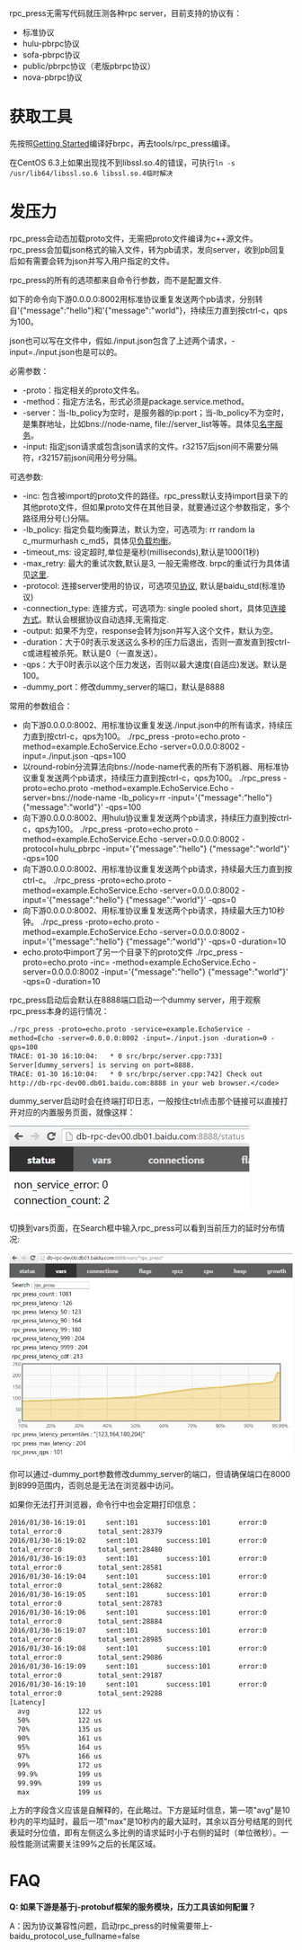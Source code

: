 rpc_press无需写代码就压测各种rpc server，目前支持的协议有：

- 标准协议
- hulu-pbrpc协议
- sofa-pbrpc协议
- public/pbrpc协议（老版pbrpc协议）
- nova-pbrpc协议     

# 获取工具

先按照[Getting Started](getting_started.md)编译好brpc，再去tools/rpc_press编译。

在CentOS 6.3上如果出现找不到libssl.so.4的错误，可执行`ln -s /usr/lib64/libssl.so.6 libssl.so.4临时解决`

# 发压力

rpc_press会动态加载proto文件，无需把proto文件编译为c++源文件。rpc_press会加载json格式的输入文件，转为pb请求，发向server，收到pb回复后如有需要会转为json并写入用户指定的文件。

rpc_press的所有的选项都来自命令行参数，而不是配置文件.

如下的命令向下游0.0.0.0:8002用标准协议重复发送两个pb请求，分别转自'{"message":"hello"}和'{"message":"world"}，持续压力直到按ctrl-c，qps为100。

json也可以写在文件中，假如./input.json包含了上述两个请求，-input=./input.json也是可以的。

必需参数：

- -proto：指定相关的proto文件名。
- -method：指定方法名，形式必须是package.service.method。
- -server：当-lb_policy为空时，是服务器的ip:port；当-lb_policy不为空时，是集群地址，比如bns://node-name, file://server_list等等。具体见[名字服务](client.md#名字服务)。
- -input: 指定json请求或包含json请求的文件。r32157后json间不需要分隔符，r32157前json间用分号分隔。

可选参数:

- -inc: 包含被import的proto文件的路径。rpc_press默认支持import目录下的其他proto文件，但如果proto文件在其他目录，就要通过这个参数指定，多个路径用分号(;)分隔。
- -lb_policy: 指定负载均衡算法，默认为空，可选项为: rr random la c_murmurhash c_md5，具体见[负载均衡](client.md#负载均衡)。
- -timeout_ms: 设定超时,单位是毫秒(milliseconds),默认是1000(1秒)
- -max_retry: 最大的重试次数,默认是3, 一般无需修改. brpc的重试行为具体请见[这里](client.md#重试).
- -protocol: 连接server使用的协议，可选项见[协议](client.md#协议), 默认是baidu_std(标准协议)
- -connection_type: 连接方式，可选项为: single pooled short，具体见[连接方式](client.md#连接方式)。默认会根据协议自动选择,无需指定.
- -output: 如果不为空，response会转为json并写入这个文件，默认为空。
- -duration：大于0时表示发送这么多秒的压力后退出，否则一直发直到按ctrl-c或进程被杀死。默认是0（一直发送）。
- -qps：大于0时表示以这个压力发送，否则以最大速度(自适应)发送。默认是100。
- -dummy_port：修改dummy_server的端口，默认是8888

常用的参数组合：

- 向下游0.0.0.0:8002、用标准协议重复发送./input.json中的所有请求，持续压力直到按ctrl-c，qps为100。
  ./rpc_press -proto=echo.proto -method=example.EchoService.Echo -server=0.0.0.0:8002 -input=./input.json -qps=100
- 以round-robin分流算法向bns://node-name代表的所有下游机器、用标准协议重复发送两个pb请求，持续压力直到按ctrl-c，qps为100。
  ./rpc_press -proto=echo.proto -method=example.EchoService.Echo -server=bns://node-name -lb_policy=rr -input='{"message":"hello"} {"message":"world"}' -qps=100
- 向下游0.0.0.0:8002、用hulu协议重复发送两个pb请求，持续压力直到按ctrl-c，qps为100。
  ./rpc_press -proto=echo.proto -method=example.EchoService.Echo -server=0.0.0.0:8002 -protocol=hulu_pbrpc -input='{"message":"hello"} {"message":"world"}' -qps=100
- 向下游0.0.0.0:8002、用标准协议重复发送两个pb请求，持续最大压力直到按ctrl-c。
  ./rpc_press -proto=echo.proto -method=example.EchoService.Echo -server=0.0.0.0:8002 -input='{"message":"hello"} {"message":"world"}' -qps=0
- 向下游0.0.0.0:8002、用标准协议重复发送两个pb请求，持续最大压力10秒钟。
  ./rpc_press -proto=echo.proto -method=example.EchoService.Echo -server=0.0.0.0:8002 -input='{"message":"hello"} {"message":"world"}' -qps=0 -duration=10
- echo.proto中import了另一个目录下的proto文件
  ./rpc_press -proto=echo.proto -inc=<another-dir-with-the-imported-proto> -method=example.EchoService.Echo -server=0.0.0.0:8002 -input='{"message":"hello"} {"message":"world"}' -qps=0 -duration=10

rpc_press启动后会默认在8888端口启动一个dummy server，用于观察rpc_press本身的运行情况：

```
./rpc_press -proto=echo.proto -service=example.EchoService -method=Echo -server=0.0.0.0:8002 -input=./input.json -duration=0 -qps=100
TRACE: 01-30 16:10:04:   * 0 src/brpc/server.cpp:733] Server[dummy_servers] is serving on port=8888.
TRACE: 01-30 16:10:04:   * 0 src/brpc/server.cpp:742] Check out http://db-rpc-dev00.db01.baidu.com:8888 in your web browser.</code>
```

dummy_server启动时会在终端打印日志，一般按住ctrl点击那个链接可以直接打开对应的内置服务页面，就像这样：

![img](../images/rpc_press_1.png)

切换到vars页面，在Search框中输入rpc_press可以看到当前压力的延时分布情况:

![img](../images/rpc_press_2.png)

你可以通过-dummy_port参数修改dummy_server的端口，但请确保端口在8000到8999范围内，否则总是无法在浏览器中访问。

如果你无法打开浏览器，命令行中也会定期打印信息：

```
2016/01/30-16:19:01     sent:101       success:101       error:0         total_error:0         total_sent:28379     
2016/01/30-16:19:02     sent:101       success:101       error:0         total_error:0         total_sent:28480     
2016/01/30-16:19:03     sent:101       success:101       error:0         total_error:0         total_sent:28581     
2016/01/30-16:19:04     sent:101       success:101       error:0         total_error:0         total_sent:28682     
2016/01/30-16:19:05     sent:101       success:101       error:0         total_error:0         total_sent:28783     
2016/01/30-16:19:06     sent:101       success:101       error:0         total_error:0         total_sent:28884     
2016/01/30-16:19:07     sent:101       success:101       error:0         total_error:0         total_sent:28985     
2016/01/30-16:19:08     sent:101       success:101       error:0         total_error:0         total_sent:29086     
2016/01/30-16:19:09     sent:101       success:101       error:0         total_error:0         total_sent:29187     
2016/01/30-16:19:10     sent:101       success:101       error:0         total_error:0         total_sent:29288     
[Latency]
  avg            122 us
  50%            122 us
  70%            135 us
  90%            161 us
  95%            164 us
  97%            166 us
  99%            172 us
  99.9%          199 us
  99.99%         199 us
  max            199 us
```

上方的字段含义应该是自解释的，在此略过。下方是延时信息，第一项"avg"是10秒内的平均延时，最后一项"max"是10秒内的最大延时，其余以百分号结尾的则代表延时分位值，即有左侧这么多比例的请求延时小于右侧的延时（单位微秒）。一般性能测试需要关注99%之后的长尾区域。

# FAQ

**Q: 如果下游是基于j-protobuf框架的服务模块，压力工具该如何配置？**

A：因为协议兼容性问题，启动rpc_press的时候需要带上-baidu_protocol_use_fullname=false
